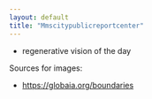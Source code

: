 ```yaml
---
layout: default
title: "Mmscitypublicreportcenter"
---
```



- regenerative vision of the day 


Sources for images:

- https://globaia.org/boundaries